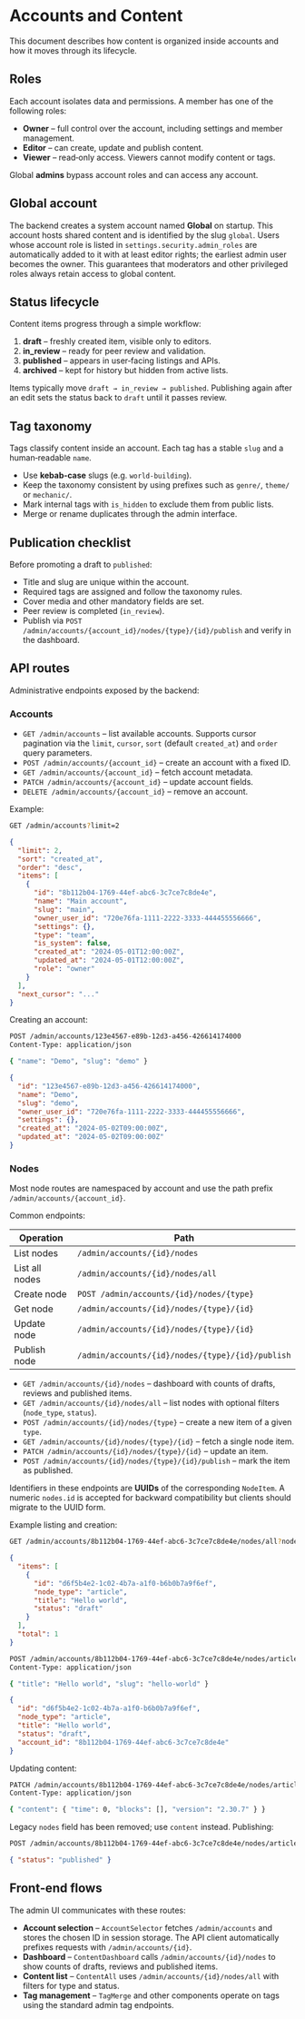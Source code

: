 # Accounts and Content

This document describes how content is organized inside accounts and how it
moves through its lifecycle.

## Roles

Each account isolates data and permissions. A member has one of the following
roles:

- **Owner** – full control over the account, including settings and member
  management.
- **Editor** – can create, update and publish content.
- **Viewer** – read‑only access. Viewers cannot modify content or tags.

Global **admins** bypass account roles and can access any account.

## Global account

The backend creates a system account named **Global** on startup. This
account hosts shared content and is identified by the slug `global`. Users
whose account role is listed in `settings.security.admin_roles` are
automatically added to it with at least editor rights; the earliest admin user
becomes the owner. This guarantees that moderators and other privileged roles
always retain access to global content.

## Status lifecycle

Content items progress through a simple workflow:

1. **draft** – freshly created item, visible only to editors.
2. **in_review** – ready for peer review and validation.
3. **published** – appears in user‑facing listings and APIs.
4. **archived** – kept for history but hidden from active lists.

Items typically move `draft → in_review → published`. Publishing again after an
edit sets the status back to `draft` until it passes review.

## Tag taxonomy

Tags classify content inside an account. Each tag has a stable `slug` and a
human‑readable `name`.

- Use **kebab‑case** slugs (e.g. `world-building`).
- Keep the taxonomy consistent by using prefixes such as `genre/`, `theme/` or
  `mechanic/`.
- Mark internal tags with `is_hidden` to exclude them from public lists.
- Merge or rename duplicates through the admin interface.

## Publication checklist

Before promoting a draft to `published`:

- Title and slug are unique within the account.
- Required tags are assigned and follow the taxonomy rules.
- Cover media and other mandatory fields are set.
- Peer review is completed (`in_review`).
- Publish via `POST /admin/accounts/{account_id}/nodes/{type}/{id}/publish` and verify in the
  dashboard.

## API routes

Administrative endpoints exposed by the backend:

### Accounts

- `GET /admin/accounts` – list available accounts. Supports cursor pagination
  via the `limit`, `cursor`, `sort` (default `created_at`) and `order` query
  parameters.
- `POST /admin/accounts/{account_id}` – create an account with a fixed ID.
- `GET /admin/accounts/{account_id}` – fetch account metadata.
- `PATCH /admin/accounts/{account_id}` – update account fields.
- `DELETE /admin/accounts/{account_id}` – remove an account.

Example:

```bash
GET /admin/accounts?limit=2
```

```json
{
  "limit": 2,
  "sort": "created_at",
  "order": "desc",
  "items": [
    {
      "id": "8b112b04-1769-44ef-abc6-3c7ce7c8de4e",
      "name": "Main account",
      "slug": "main",
      "owner_user_id": "720e76fa-1111-2222-3333-444455556666",
      "settings": {},
      "type": "team",
      "is_system": false,
      "created_at": "2024-05-01T12:00:00Z",
      "updated_at": "2024-05-01T12:00:00Z",
      "role": "owner"
    }
  ],
  "next_cursor": "..."
}
```

Creating an account:

```bash
POST /admin/accounts/123e4567-e89b-12d3-a456-426614174000
Content-Type: application/json

{ "name": "Demo", "slug": "demo" }
```

```json
{
  "id": "123e4567-e89b-12d3-a456-426614174000",
  "name": "Demo",
  "slug": "demo",
  "owner_user_id": "720e76fa-1111-2222-3333-444455556666",
  "settings": {},
  "created_at": "2024-05-02T09:00:00Z",
  "updated_at": "2024-05-02T09:00:00Z"
}
```

### Nodes

Most node routes are namespaced by account and use the path prefix
`/admin/accounts/{account_id}`.

Common endpoints:

| Operation | Path |
|-----------|------|
| List nodes | `/admin/accounts/{id}/nodes` |
| List all nodes | `/admin/accounts/{id}/nodes/all` |
| Create node | `POST /admin/accounts/{id}/nodes/{type}` |
| Get node | `/admin/accounts/{id}/nodes/{type}/{id}` |
| Update node | `/admin/accounts/{id}/nodes/{type}/{id}` |
| Publish node | `/admin/accounts/{id}/nodes/{type}/{id}/publish` |

- `GET /admin/accounts/{id}/nodes` – dashboard with counts of drafts, reviews
  and published items.
- `GET /admin/accounts/{id}/nodes/all` – list nodes with optional filters
  (`node_type`, `status`).
- `POST /admin/accounts/{id}/nodes/{type}` – create a new item of a given
  `type`.
- `GET /admin/accounts/{id}/nodes/{type}/{id}` – fetch a single node item.
- `PATCH /admin/accounts/{id}/nodes/{type}/{id}` – update an item.
- `POST /admin/accounts/{id}/nodes/{type}/{id}/publish` – mark the item as
  published.

Identifiers in these endpoints are **UUIDs** of the corresponding ``NodeItem``.
A numeric ``nodes.id`` is accepted for backward compatibility but clients
should migrate to the UUID form.

Example listing and creation:

```bash
GET /admin/accounts/8b112b04-1769-44ef-abc6-3c7ce7c8de4e/nodes/all?node_type=article
```

```json
{
  "items": [
    {
      "id": "d6f5b4e2-1c02-4b7a-a1f0-b6b0b7a9f6ef",
      "node_type": "article",
      "title": "Hello world",
      "status": "draft"
    }
  ],
  "total": 1
}
```

```bash
POST /admin/accounts/8b112b04-1769-44ef-abc6-3c7ce7c8de4e/nodes/article
Content-Type: application/json

{ "title": "Hello world", "slug": "hello-world" }
```

```json
{
  "id": "d6f5b4e2-1c02-4b7a-a1f0-b6b0b7a9f6ef",
  "node_type": "article",
  "title": "Hello world",
  "status": "draft",
  "account_id": "8b112b04-1769-44ef-abc6-3c7ce7c8de4e"
}
```

Updating content:

```bash
PATCH /admin/accounts/8b112b04-1769-44ef-abc6-3c7ce7c8de4e/nodes/article/d6f5b4e2-1c02-4b7a-a1f0-b6b0b7a9f6ef
Content-Type: application/json

{ "content": { "time": 0, "blocks": [], "version": "2.30.7" } }
```

Legacy `nodes` field has been removed; use `content` instead.
Publishing:

```bash
POST /admin/accounts/8b112b04-1769-44ef-abc6-3c7ce7c8de4e/nodes/article/d6f5b4e2-1c02-4b7a-a1f0-b6b0b7a9f6ef/publish
```

```json
{ "status": "published" }
```

## Front‑end flows

The admin UI communicates with these routes:

- **Account selection** – `AccountSelector` fetches `/admin/accounts` and
  stores the chosen ID in session storage. The API client automatically
  prefixes requests with `/admin/accounts/{id}`.
- **Dashboard** – `ContentDashboard` calls `/admin/accounts/{id}/nodes` to show counts of
  drafts, reviews and published items.
- **Content list** – `ContentAll` uses `/admin/accounts/{id}/nodes/all` with filters for type
  and status.
- **Tag management** – `TagMerge` and other components operate on tags using the
  standard admin tag endpoints.

